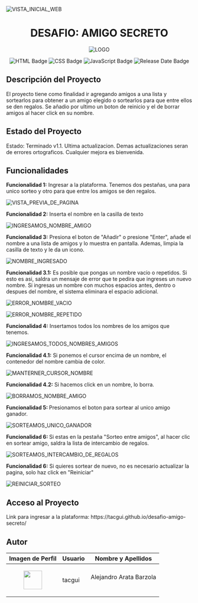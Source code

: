 ![VISTA_INICIAL_WEB](https://github.com/user-attachments/assets/4356c2d9-6af2-4e10-b3ce-e0ce934aa474)<h1 align="CENTER">DESAFIO: AMIGO SECRETO</h1>

<p align="center">
  <img src="https://github.com/user-attachments/assets/592b8bee-323a-451e-98f4-7ed5012bb51b" alt="LOGO">
</p>

<p align="center">
  <img src="https://img.shields.io/badge/HTML-E34F26?style=for-the-badge&logo=html5&logoColor=white" alt="HTML Badge">
  <img src="https://img.shields.io/badge/CSS-1572B6?style=for-the-badge&logo=css3&logoColor=white" alt="CSS Badge">
  <img src="https://img.shields.io/badge/JavaScript-F7DF1E?style=for-the-badge&logo=javascript&logoColor=black" alt="JavaScript Badge">
  <img src="https://img.shields.io/badge/Release%20Date-March-blue" alt="Release Date Badge">
</p>



<h2>Descripción del Proyecto</h2>
El proyecto tiene como finalidad ir agregando amigos a una lista y sortearlos para obtener a un amigo elegido o sortearlos para que entre ellos se den regalos. Se añadio por ultimo un boton de reinicio y el de borrar amigos al hacer click en su nombre.



<h2>Estado del Proyecto</h2>
Estado: Terminado v1.1. Ultima actualizacion. Demas actualizaciones seran de errores ortograficos.
Cualquier mejora es bienvenida.



<h2>Funcionalidades</h2>
<b>Funcionalidad 1:</b> Ingresar a la plataforma. Tenemos dos pestañas, una para unico sorteo y otro para que entre los amigos se den regalos.
<p align="center">

![VISTA_PREVIA_DE_PAGINA](https://github.com/user-attachments/assets/4356c2d9-6af2-4e10-b3ce-e0ce934aa474)
</p>


<b>Funcionalidad 2:</b> Inserta el nombre en la casilla de texto
<p align="center">

![INGRESAMOS_NOMBRE_AMIGO](https://github.com/user-attachments/assets/40ce7f48-3e93-41dd-98ce-d7ed6ad8f31e)

</p>

<b>Funcionalidad 3:</b> Presiona el boton de "Añadir" o presione "Enter", añade el nombre a una lista de amigos y lo muestra en pantalla. Ademas, limpia la casilla de texto y le da un icono.
<p align="center">
  
![NOMBRE_INGRESADO](https://github.com/user-attachments/assets/c0c0b0e6-5960-4e11-b5da-7a22b8fff83f)
</p>

<b>Funcionalidad 3.1:</b> Es posible que pongas un nombre vacio o repetidos. Si esto es asi, saldra un mensaje de error que te pedira que ingreses un nuevo nombre. Si ingresas un nombre con muchos espacios antes, dentro o despues del nombre, el sistema eliminara el espacio adicional.
<p align="center">

![ERROR_NOMBRE_VACIO](https://github.com/user-attachments/assets/26076073-99f6-4309-af72-c2fac05850da)

![ERROR_NOMBRE_REPETIDO](https://github.com/user-attachments/assets/b569d9c5-4796-40f2-964e-681018bbaec3)

</p>

<b>Funcionalidad 4:</b> Insertamos todos los nombres de los amigos que tenemos.
<p align="center">

![INGRESAMOS_TODOS_NOMBRES_AMIGOS](https://github.com/user-attachments/assets/f359ba6d-c4a1-4058-bc34-19bfda572222)
</p>

<b>Funcionalidad 4.1:</b> Si ponemos el cursor encima de un nombre, el contenedor del nombre cambia de color.
<p align="center">

![MANTERNER_CURSOR_NOMBRE](https://github.com/user-attachments/assets/9c8b6240-0f1d-4779-bc2f-8aec0e34332b)
</p>


<b>Funcionalidad 4.2:</b> Si hacemos click en un nombre, lo borra.
<p align="center">

![BORRAMOS_NOMBRE_AMIGO](https://github.com/user-attachments/assets/8f87a465-4b9f-488f-ad34-c8107de2e59a)
</p>

<b>Funcionalidad 5: </b> Presionamos el boton para sortear al unico amigo ganador.
<p align="center">

![SORTEAMOS_UNICO_GANADOR](https://github.com/user-attachments/assets/315ccc7c-84d5-4728-808a-3e0646c14bc6)
</p>

<b>Funcionalidad 6: </b> Si estas en la pestaña "Sorteo entre amigos", al hacer clic en sortear amigo, saldra la lista de intercambio de regalos.
<p align="center">

![SORTEAMOS_INTERCAMBIO_DE_REGALOS](https://github.com/user-attachments/assets/4feb7101-6510-491e-8cde-b49171f96139)
</p>


<b>Funcionalidad 6:</b> Si quieres sortear de nuevo, no es necesario actualizar la pagina, solo haz click en "Reiniciar"
<p align="center">
  
![REINICIAR_SORTEO](https://github.com/user-attachments/assets/fc05ccbd-82c5-4cad-bbce-c2222ae5731e)
</p>



<h2>Acceso al Proyecto</h2>
Link para ingresar a la plataforma: <a href="https://tacgui.github.io/desafio-amigo-secreto/" target="_blank" style="text-decoration: none;"> https://tacgui.github.io/desafio-amigo-secreto/ </a>

<h2>Autor</h2>

| Imagen de Perfil | Usuario | Nombre y Apellidos |
|------------------|---------|--------------------|
| <p align="center"><img src="https://github.com/user-attachments/assets/4f7c4b3c-3e93-4471-922a-1e836d784bf0" width="50">| tacgui | Alejandro Arata Barzola </p>|
